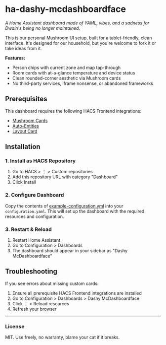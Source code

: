 # ha-dashy-mcdashboardface

*A Home Assistant dashboard made of YAML, vibes, and a sadness for Dwain's being no longer maintained.*

This is our personal Mushroom UI setup, built for a tablet-friendly, clean interface. It's designed for our household, but you're welcome to fork it or take ideas from it.

**Features:**
- Person chips with current zone and map tap-through
- Room cards with at-a-glance temperature and device status
- Clean rounded-corner aesthetic via Mushroom cards
- No third-party services, iframe nonsense, or abandoned frameworks

## Prerequisites

This dashboard requires the following HACS Frontend integrations:
- [Mushroom Cards](https://github.com/piitaya/lovelace-mushroom)
- [Auto-Entities](https://github.com/thomasloven/lovelace-auto-entities)
- [Layout Card](https://github.com/thomasloven/lovelace-layout-card)

## Installation

### 1. Install as HACS Repository
1. Go to HACS > ⋮ > Custom repositories
2. Add this repository URL with category "Dashboard"
3. Click Install

### 2. Configure Dashboard
Copy the contents of [example-configuration.yml](example-configuration.yml) into your `configuration.yaml`. This will set up the dashboard with the required resources and configuration.

### 3. Restart & Reload
1. Restart Home Assistant
2. Go to Configuration > Dashboards
3. The dashboard should appear in your sidebar as "Dashy McDashboardface"

## Troubleshooting

If you see errors about missing custom cards:
1. Ensure all prerequisite HACS Frontend integrations are installed
2. Go to Configuration > Dashboards > Dashy McDashboardface
3. Click ⋮ > Reload resources
4. Refresh your browser

---

### License
MIT. Use freely, no warranty, blame your cat if it breaks.
